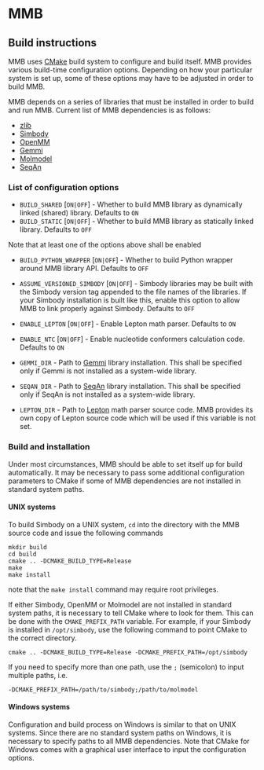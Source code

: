 # MMB

## Build instructions

MMB uses [CMake](https://cmake.org/) build system to configure and build itself. MMB provides various build-time configuration options. Depending on how your particular system is set up, some of these options may have to be adjusted in order to build MMB.

MMB depends on a series of libraries that must be installed in order to build and run MMB. Current list of MMB dependencies is as follows:
- [zlib](https://zlib.net/)
- [Simbody](https://simtk.org/projects/simbody)
- [OpenMM](https://openmm.org/)
- [Gemmi](https://gemmi.readthedocs.io/en/latest/)
- [Molmodel](https://simtk.org/projects/molmodel)
- [SeqAn](https://github.com/seqan/seqan)

### List of configuration options
- `BUILD_SHARED` [`ON|OFF`] - Whether to build MMB library as dynamically linked (shared) library. Defaults to `ON`
- `BUILD_STATIC` [`ON|OFF`] - Whether to build MMB library as statically linked library. Defaults to `OFF`

Note that at least one of the options above shall be enabled

- `BUILD_PYTHON_WRAPPER` [`ON|OFF`] - Whether to build Python wrapper around MMB library API. Defaults to `OFF`
- `ASSUME_VERSIONED_SIMBODY` [`ON|OFF`] - Simbody libraries may be built with the Simbody version tag appended to the file names of the libraries. If your Simbody installation is built like this, enable this option to allow MMB to link properly against Simbody. Defaults to `OFF`
- `ENABLE_LEPTON` [`ON|OFF`] - Enable Lepton math parser. Defaults to `ON`
- `ENABLE_NTC` [`ON|OFF`] - Enable nucleotide conformers calculation code. Defaults to `ON`

- `GEMMI_DIR` - Path to [Gemmi](https://gemmi.readthedocs.io/en/latest/) library installation. This shall be specified only if Gemmi is not installed as a system-wide library.
- `SEQAN_DIR` - Path to [SeqAn](https://github.com/seqan/seqan) library installation. This shall be specified only if SeqAn is not installed as a system-wide library.
- `LEPTON_DIR` - Path to [Lepton](https://simtk.org/projects/lepton) math parser source code. MMB provides its own copy of Lepton source code which will be used if this variable is not set.

### Build and installation

Under most circumstances, MMB should be able to set itself up for build automatically. It may be necessary to pass some additional configuration parameters to CMake if some of MMB dependencies are not installed in standard system paths.

#### UNIX systems

To build Simbody on a UNIX system, `cd` into the directory with the MMB source code and issue the following commands

    mkdir build
    cd build
    cmake .. -DCMAKE_BUILD_TYPE=Release
    make
    make install

note that the `make install` command may require root privileges.

If either Simbody, OpenMM or Molmodel are not installed in standard system paths, it is necessary to tell CMake where to look for them. This can be done with the `CMAKE_PREFIX_PATH` variable. For example, if your Simbody is installed in `/opt/simbody`, use the following command to point CMake to the correct directory.

    cmake .. -DCMAKE_BUILD_TYPE=Release -DCMAKE_PREFIX_PATH=/opt/simbody

If you need to specify more than one path, use the `;` (semicolon) to input multiple paths, i.e.

    -DCMAKE_PREFIX_PATH=/path/to/simbody;/path/to/molmodel

#### Windows systems

Configuration and build process on Windows is similar to that on UNIX systems. Since there are no standard system paths on Windows, it is necessary to specify paths to all MMB dependencies. Note that CMake for Windows comes with a graphical user interface to input the configuration options.
